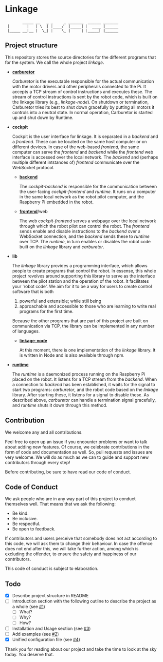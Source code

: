 # Linkage

<!--- figlet -f Cyberlarge linkage --->

            _____ __   _ _     _ _______  ______ _______
     |        |   | \  | |____/  |_____| |  ____ |______
     |_____ __|__ |  \_| |    \_ |     | |_____| |______

## Project structure

This repository stores the source directories for the different programs
that for the system. We call the whole project *linkage*.

- [**carburetor**](https://github.com/Impossible-Robotics-5412/linkage/tree/main/carburetor)

  _Carburetor_ is the executable responsible for the actual communication with the motor drivers and other peripherals connected to the Pi.
  It accepts a TCP stream of control instructions and executes these.
  The stream of control instructions is sent by the robot code, which is built on the linkage library (e.g., _linkage-node_).
  On shutdown or termination, Carburetor tries its best to shut down gracefully by putting all motors it controls into a neutral state.
  In normal operation, Carburetor is started up and shut down by Runtime.

- **cockpit**

  Cockpit is the user interface for linkage.
  It is separated in a _backend_ and a _frontend_.
  These can be located on the same host computer or on different devices.
  In case of the web-based _frontend_, the same computer can serve the _frontend_ and _backend_ while the _frontend_ web interface is accessed over the local network.
  The _backend_ and (perhaps multiple different intstances of) _frontend_ communicate over the WebSocket protocol.

    - [**backend**](https://github.com/Impossible-Robotics-5412/linkage/tree/main/cockpit/backend)

      The _cockpit-backend_ is responsible for the communication between the user-facing _cockpit-frontend_ and _runtime_.
      It runs on a computer in the same local network as the robot pilot computer, and the Raspberry Pi embedded in the robot.

    - [**frontend**](https://github.com/Impossible-Robotics-5412/linkage/tree/main/cockpit/web/frontend)/web

      The web _cockpit-frontend_ serves a webpage over the local network through which the robot pilot can control the robot.
      The _frontend_ sends enable and disable instructions to the _backend_ over a WebSocket connection, and the _backend_ sends these to _runtime_ over TCP.
      The _runtime_, in turn enables or disables the robot code built on the _linkage_ library and _carburetor_.

- **lib**

  The _linkage_ library provides a programming interface, which allows people to create programs that control the robot.
  In essense, this whole project revolves around supporting this library to serve as the interface between the pilot station and the operation of the robot.
  It facilitates your 'robot code'.
  We aim for it to be a way for users to create control software that is both

  1. powerful and extensible; while still being
  2. approachable and accessible to those who are learning to write real programs for the first time.

  Because the other programs that are part of this project are built on communication via TCP, the library can be implemented in any number of languages.

    - [**linkage-node**](https://github.com/Impossible-Robotics-5412/linkage/tree/main/lib/linkage-node)

      At this moment, there is one implementation of the _linkage_ library.
      It is written in Node and is also available through npm.

- [**runtime**](https://github.com/Impossible-Robotics-5412/linkage/tree/main/runtime)

  The _runtime_ is a daemonized process running on the Raspberry Pi placed on the robot.
  It listens for a TCP stream from the _backend_.
  When a connection to _backend_ has been established, it waits for the signal to start two programs: _carburetor_, and the robot code based on the _linkage_ library.
  After starting these, it listens for a signal to disable these.
  As described above, _carburetor_ can handle a termination signal gracefully, and _runtime_ shuts it down through this method.

## Contribution

We welcome any and all contributions.

Feel free to open up an issue if you encounter problems or want to talk about adding new features.
Of course, we celebrate contributions in the form of code and documentation as well.
So, pull requests and issues are very welcome.
We will do as much as we can to guide and support new contributors through every step!

Before contributing, be sure to have read our code of conduct.

## Code of Conduct

We ask people who are in any way part of this project to conduct themselves well.
That means that we ask the following:

- Be kind.
- Be inclusive.
- Be respectful.
- Be open to feedback.

If contributors and users perceive that somebody does not act according to this code, we will ask them to change their behaviour.
In case the offence does not end after this, we will take further action, among which is excluding the offender, to ensure the safety and happiness of our contributors.

This code of conduct is subject to elaboration.

## Todo

- [x] Describe project structure in README
- [ ] Introduction section with the following outline to describe the project as a whole (see [#1](https://github.com/Impossible-Robotics-5412/linkage/issues/1))
    - [ ] What?
    - [ ] Why?
    - [ ] How?
- [ ] Installation and Usage section (see [#3](https://github.com/Impossible-Robotics-5412/linkage/issues/3))
- [ ] Add examples (see [#2](https://github.com/Impossible-Robotics-5412/linkage/issues/2))
- [X] Unified configuration file (see [#4](https://github.com/Impossible-Robotics-5412/linkage/issues/4))

Thank you for reading about our project and take the time to look at the sky today.
You deserve that.
